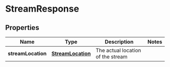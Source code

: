 
# StreamResponse

## Properties
Name | Type | Description | Notes
------------ | ------------- | ------------- | -------------
**streamLocation** | [**StreamLocation**](StreamLocation.md) | The actual location of the stream | 




